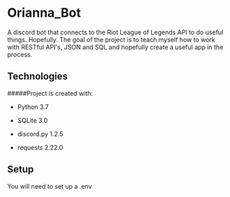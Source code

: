 # Orianna_Bot

A discord bot that connects to the Riot League of Legends API to do useful things. Hopefully. The goal of the project
is to teach myself how to work with RESTful API's, JSON and SQL and hopefully create a useful app in the process.

## Technologies
#####Project is created with:

- Python 3.7

- SQLite 3.0

- discord.py 1.2.5

- requests 2.22.0

## Setup

You will need to set up a .env